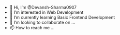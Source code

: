 - 👋 Hi, I’m @Devansh-Sharma0907
- 👀 I’m interested in Web Development
- 🌱 I’m currently learning Basic Frontend Development
- 💞️ I’m looking to collaborate on ...
- 📫 How to reach me ...

<!---
Devansh-Sharma0907/Devansh-Sharma0907 is a ✨ special ✨ repository because its `README.md` (this file) appears on your GitHub profile.
You can click the Preview link to take a look at your changes.
--->
